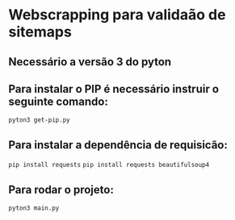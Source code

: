 # Webscrapping para validaão de sitemaps

## Necessário a versão 3 do pyton

## Para instalar o PIP é necessário instruir o seguinte comando:
``pyton3 get-pip.py``

## Para instalar a dependência de requisicão:

```pip install requests```
```pip install requests beautifulsoup4```


## Para rodar o projeto:

```pyton3 main.py```
